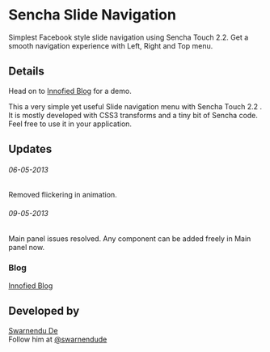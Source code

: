 # Sencha Slide Navigation

Simplest Facebook style slide navigation using Sencha Touch 2.2. Get a smooth navigation experience with Left, Right and Top menu.

## Details

Head on to <a target="_blank" href="http://innofied.com/simplest-slide-navigation-with-sencha-touch-2-2/">Innofied Blog</a> for a demo.

This a very simple yet useful Slide navigation menu with Sencha Touch 2.2 . It is mostly developed with CSS3 transforms and a tiny bit of Sencha code. Feel free to use it in your application.

## Updates

###### 06-05-2013
Removed flickering in animation.

###### 09-05-2013
Main panel issues resolved. Any component can be added freely in Main panel now.

### Blog

<a target="_blank" href="http://innofied.com/simplest-slide-navigation-with-sencha-touch-2-2/">Innofied Blog</a>

## Developed by

<a href="http://www.swarnendude.com" target="_blank">Swarnendu De</a> <br>
Follow him at <a href="https://twitter.com/swarnendude" href="_blank">@swarnendude</a>
